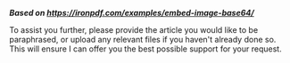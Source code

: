 ***Based on <https://ironpdf.com/examples/embed-image-base64/>***

To assist you further, please provide the article you would like to be paraphrased, or upload any relevant files if you haven't already done so. This will ensure I can offer you the best possible support for your request.